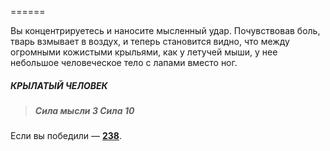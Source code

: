 ======

Вы концентрируетесь и наносите мысленный удар. Почувствовав боль, тварь взмывает в воздух, и теперь становится видно, что между огромными кожистыми крыльями, как у летучей мыши, у нее небольшое человеческое тело с лапами вместо ног.

##### КРЫЛАТЫЙ ЧЕЛОВЕК

> ##### Сила мысли 3 Сила 10

Если вы победили — [**238**](#n_238).

